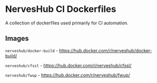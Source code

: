# NervesHub CI Dockerfiles

A collection of dockerfiles used primarily for CI automation.

## Images

`nerveshub/docker-build` - https://hub.docker.com/r/nerveshub/docker-build/

`nerveshub/cfssl` - 
https://hub.docker.com/r/nerveshub/cfssl/

`nerveshub/fwup` - 
https://hub.docker.com/r/nerveshub/fwup/
